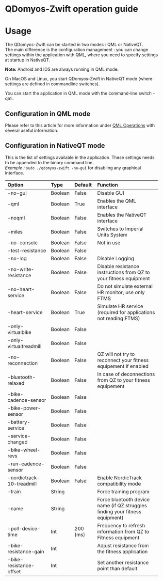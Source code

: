 # QDomyos-Zwift operation guide


# Usage

The QDomyos-Zwift can be started in two modes : QML or NativeQT.  
The main difference is the configuration management : you can change settings within the application with QML, where you need to specify settings at startup in NativeQT.

**Note:** Android and IOS are always running in QML mode.

On MacOS and Linux, you start QDomyos-Zwift in NativeQT mode (where settings are defined in commandline switches).

You can start the application in QML mode with the command-line switch -qml.

## Configuration in QML mode 
Please refer to this article for more information under [QML Operations](https://robertoviola.cloud/qdomyos-zwift-guide/) with several useful information.


## Configuration in NativeQT mode

This is the list of settings available in the application. These settings needs to be appended to the binary command line.  
*Example :* `sudo ./qdomyos-zwift -no-gui` for disabling any graphical interface.

| **Option**              		| **Type** | **Default** | **Function**                                                                 |
|:------------------------------|:---------|:------------|:-----------------------------------------------------------------------------|
| -no-gui                 		| Boolean  | False       | Disable GUI                                                                  |
| -qml                    		| Boolean  | True        | Enables the QML interface                                                    |
| -noqml                    	| Boolean  | False       | Enables the NativeQT interface                                               |
| -miles                  		| Boolean  | False       | Switches to Imperial Units System                                             |
| -no-console             		| Boolean  | False       | Not in use                                                                   |
| -test-resistance        		| Boolean  | False       |                                                                              |
| -no-log                 		| Boolean  | False       | Disable Logging                                                              |
| -no-write-resistance    		| Boolean  | False       | Disable resistance instructions from QZ to your fitness equipment            |
| -no-heart-service       		| Boolean  | False       | Do not simulate external HR monitor, use only FTMS                           |
| -heart-service          		| Boolean  | True        | Simulate HR service (required for applications not reading FTMS)             |
| -only-virtualbike       		| Boolean  | False       |                                                                              |
| -only-virtualtreadmill  		| Boolean  | False       |                                                                              |
| -no-reconnection        		| Boolean  | False       | QZ will not try to reconnect your fitness equipement if enabled              |
| -bluetooth-relaxed      		| Boolean  | False       | In case of deconnections from QZ to your fitness equipement                  |
| -bike-cadence-sensor    		| Boolean  | False       |                                                                              |
| -bike-power-sensor      		| Boolean  | False       |                                                                              |
| -battery-service        		| Boolean  | False       |                                                                              |
| -service-changed        		| Boolean  | False       |                                                                              |
| -bike-wheel-revs        		| Boolean  | False       |                                                                              |
| -run-cadence-sensor     		| Boolean  | False       |                                                                              |
| -nordictrack-10-treadmill  	| Boolean  | False       | Enable NordicTrack compatibility mode                                        |
| -train                  		| String   |             | Force training program                                                       |
| -name                   		| String   |             | Force bluetooth device name (if QZ struggles finding your fitness equipment) |
| -poll-device-time       		| Int      | 200 (ms)    | Frequency to refresh information from QZ to Fitness equipment               |
| -bike-resistance-gain   		| Int      |             | Adjust resistance from the fitness application                               |
| -bike-resistance-offset 		| Int      |             | Set another resistance point than default                                    |



